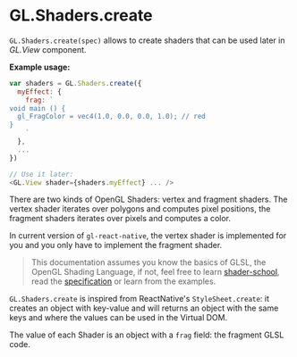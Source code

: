 # GL.Shaders.create

`GL.Shaders.create(spec)` allows to create shaders that can be used later in *GL.View* component.


**Example usage:**

```js
var shaders = GL.Shaders.create({
  myEffect: {
    frag: `
void main () {
  gl_FragColor = vec4(1.0, 0.0, 0.0, 1.0); // red
}
    `
  },
  ...
})

// Use it later:
<GL.View shader={shaders.myEffect} ... />
```

There are two kinds of OpenGL Shaders: vertex and fragment shaders.
The vertex shader iterates over polygons and computes pixel positions, the fragment shaders iterates over pixels and computes a color.

In current version of `gl-react-native`, the vertex shader is implemented for you
and you only have to implement the fragment shader.

> This documentation assumes you know the basics of GLSL, the OpenGL Shading Language, if not, feel free to learn [shader-school](https://www.npmjs.com/package/shader-school), read the [specification](https://www.opengl.org/documentation/glsl/) or learn from the examples.


`GL.Shaders.create` is inspired from ReactNative's `StyleSheet.create`: it creates an object with key-value and will returns an object with the same keys and where the values can be used in the Virtual DOM.

The value of each Shader is an object with a `frag` field: the fragment GLSL code.
